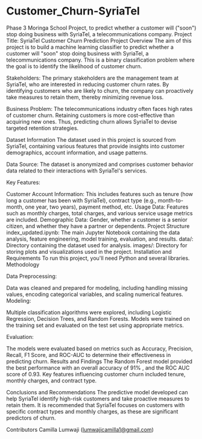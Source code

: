 # Customer_Churn-SyriaTel
Phase 3 Moringa School Project, to predict whether a customer will ("soon") stop doing business with SyriaTel, a telecommunications company. 
Project Title: SyriaTel Customer Churn Prediction
Project Overview
The aim of this project is to build a machine learning classifier to predict whether a customer will "soon" stop doing business with SyriaTel, a telecommunications company. This is a binary classification problem where the goal is to identify the likelihood of customer churn.

Stakeholders: The primary stakeholders are the management team at SyriaTel, who are interested in reducing customer churn rates. By identifying customers who are likely to churn, the company can proactively take measures to retain them, thereby minimizing revenue loss.

Business Problem: The telecommunications industry often faces high rates of customer churn. Retaining customers is more cost-effective than acquiring new ones. Thus, predicting churn allows SyriaTel to devise targeted retention strategies.

Dataset Information
The dataset used in this project is sourced from SyriaTel, containing various features that provide insights into customer demographics, account information, and usage patterns.

Data Source: The dataset is anonymized and comprises customer behavior data related to their interactions with SyriaTel's services.

Key Features:

Customer Account Information: This includes features such as tenure (how long a customer has been with SyriaTel), contract type (e.g., month-to-month, one year, two years), payment method, etc.
Usage Data: Features such as monthly charges, total charges, and various service usage metrics are included.
Demographic Data: Gender, whether a customer is a senior citizen, and whether they have a partner or dependents.
Project Structure
index_updated.ipynb: The main Jupyter Notebook containing the data analysis, feature engineering, model training, evaluation, and results.
data/: Directory containing the dataset used for analysis.
images/: Directory for storing plots and visualizations used in the project.
Installation and Requirements
To run this project, you'll need Python and several libraries.
Methodology

Data Preprocessing:

Data was cleaned and prepared for modeling, including handling missing values, encoding categorical variables, and scaling numerical features.
Modeling:

Multiple classification algorithms were explored, including Logistic Regression, Decision Trees, and Random Forests.
Models were trained on the training set and evaluated on the test set using appropriate metrics.

Evaluation:

The models were evaluated based on metrics such as Accuracy, Precision, Recall, F1 Score, and ROC-AUC to determine their effectiveness in predicting churn.
Results and Findings
The Random Forest model provided the best performance with an overall accuracy of 91% , and the ROC AUC score of 0.93.
Key features influencing customer churn included tenure, monthly charges, and contract type.

Conclusions and Recommendations
The predictive model developed can help SyriaTel identify high-risk customers and take proactive measures to retain them. It is recommended that SyriaTel focuses on customers with specific contract types and monthly charges, as these are significant predictors of churn.

Contributors
Camilla Lumwaji (lumwajicamilla1@gmail.com)
